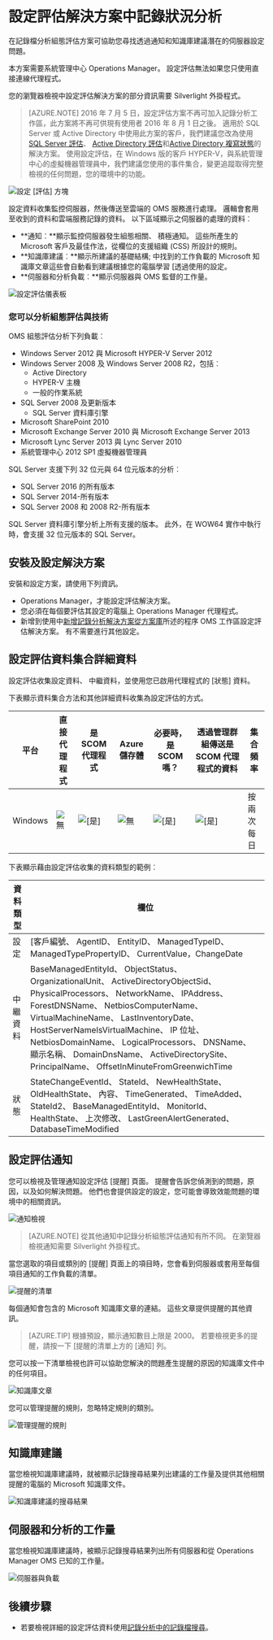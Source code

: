 <properties
    pageTitle="設定評估解決方案中記錄分析 |Microsoft Azure"
    description="在記錄檔分析組態評估方案可讓您與您的系統管理中心 Operations Manager server 基礎結構的目前狀態的詳細資訊時使用 Operations Manager 代理程式或 Operations Manager 管理群組。"
    services="log-analytics"
    documentationCenter=""
    authors="bandersmsft"
    manager="jwhit"
    editor=""/>

<tags
    ms.service="log-analytics"
    ms.workload="na"
    ms.tgt_pltfrm="na"
    ms.devlang="na"
    ms.topic="article"
    ms.date="10/10/2016"
    ms.author="banders"/>

# <a name="configuration-assessment-solution-in-log-analytics"></a>設定評估解決方案中記錄狀況分析

在記錄檔分析組態評估方案可協助您尋找透過通知和知識庫建議潛在的伺服器設定問題。

本方案需要系統管理中心 Operations Manager。 設定評估無法如果您只使用直接連線代理程式。

您的瀏覽器檢視中設定評估解決方案的部分資訊需要 Silverlight 外掛程式。

>[AZURE.NOTE] 2016 年 7 月 5 日，設定評估方案不再可加入記錄分析工作區，此方案將不再可供現有使用者 2016 年 8 月 1 日之後。 適用於 SQL Server 或 Active Directory 中使用此方案的客戶，我們建議您改為使用[SQL Server 評估](log-analytics-sql-assessment.md)、 [Active Directory 評估](log-analytics-ad-assessment.md)和[Active Directory 複寫狀態](log-analytics-ad-replication-status.md)的解決方案。 使用設定評估，在 Windows 版的客戶 HYPER-V，與系統管理中心的虛擬機器管理員中，我們建議您使用的事件集合，變更追蹤取得完整檢視的任何問題，您的環境中的功能。

![設定 [評估] 方塊](./media/log-analytics-configuration-assessment/oms-config-assess-tile.png)

設定資料收集監控伺服器，然後傳送至雲端的 OMS 服務進行處理。 邏輯會套用至收到的資料和雲端服務記錄的資料。 以下區域顯示之伺服器的處理的資料︰

- **通知︰**顯示監控伺服器發生組態相關、 積極通知。 這些所產生的 Microsoft 客戶及最佳作法，從欄位的支援組織 (CSS) 所設計的規則。
- **知識庫建議︰**顯示所建議的基礎結構; 中找到的工作負載的 Microsoft 知識庫文章這些會自動看到建議根據您的電腦學習 [透過使用的設定。
- **伺服器和分析負載︰**顯示伺服器與 OMS 監督的工作量。

![設定評估儀表板](./media/log-analytics-configuration-assessment/oms-config-assess-dash01.png)

### <a name="technologies-you-can-analyze-with-configuration-assessment"></a>您可以分析組態評估與技術

OMS 組態評估分析下列負載︰

- Windows Server 2012 與 Microsoft HYPER-V Server 2012
- Windows Server 2008 及 Windows Server 2008 R2，包括︰
    - Active Directory
    - HYPER-V 主機
    - 一般的作業系統
- SQL Server 2008 及更新版本
    - SQL Server 資料庫引擎
- Microsoft SharePoint 2010
- Microsoft Exchange Server 2010 與 Microsoft Exchange Server 2013
- Microsoft Lync Server 2013 與 Lync Server 2010
- 系統管理中心 2012 SP1 虛擬機器管理員

SQL Server 支援下列 32 位元與 64 位元版本的分析︰

- SQL Server 2016 的所有版本
- SQL Server 2014-所有版本
- SQL Server 2008 和 2008 R2-所有版本

SQL Server 資料庫引擎分析上所有支援的版本。 此外，在 WOW64 實作中執行時，會支援 32 位元版本的 SQL Server。

## <a name="installing-and-configuring-the-solution"></a>安裝及設定解決方案
安裝和設定方案，請使用下列資訊。

- Operations Manager，才能設定評估解決方案。
- 您必須在每個要評估其設定的電腦上 Operations Manager 代理程式。
- 新增到使用中[新增記錄分析解決方案從方案庫](log-analytics-add-solutions.md)所述的程序 OMS 工作區設定評估解決方案。  有不需要進行其他設定。

## <a name="configuration-assessment-data-collection-details"></a>設定評估資料集合詳細資料

設定評估收集設定資料、 中繼資料，並使用您已啟用代理程式的 [狀態] 資料。

下表顯示資料集合方法和其他詳細資料收集為設定評估的方式。

| 平台 | 直接代理程式 | 是 SCOM 代理程式 | Azure 儲存體 | 必要時，是 SCOM 嗎？ | 透過管理群組傳送是 SCOM 代理程式的資料 | 集合頻率 |
|---|---|---|---|---|---|---|
|Windows|![無](./media/log-analytics-configuration-assessment/oms-bullet-red.png)|![[是]](./media/log-analytics-configuration-assessment/oms-bullet-green.png)|![無](./media/log-analytics-configuration-assessment/oms-bullet-red.png)|            ![[是]](./media/log-analytics-configuration-assessment/oms-bullet-green.png)|![[是]](./media/log-analytics-configuration-assessment/oms-bullet-green.png)| 按兩次每日|

下表顯示藉由設定評估收集的資料類型的範例︰

|**資料類型**|**欄位**|
|---|---|
|設定|[客戶編號、 AgentID、 EntityID、 ManagedTypeID、 ManagedTypePropertyID、 CurrentValue，ChangeDate|
|中繼資料|BaseManagedEntityId、 ObjectStatus、 OrganizationalUnit、 ActiveDirectoryObjectSid、 PhysicalProcessors、 NetworkName、 IPAddress、 ForestDNSName、 NetbiosComputerName、 VirtualMachineName、 LastInventoryDate、 HostServerNameIsVirtualMachine、 IP 位址、 NetbiosDomainName、 LogicalProcessors、 DNSName、 顯示名稱、 DomainDnsName、 ActiveDirectorySite、 PrincipalName、 OffsetInMinuteFromGreenwichTime|
|狀態|StateChangeEventId、 StateId、 NewHealthState、 OldHealthState、 內容、 TimeGenerated、 TimeAdded、 StateId2、 BaseManagedEntityId、 MonitorId、 HealthState、 上次修改、 LastGreenAlertGenerated、 DatabaseTimeModified|

## <a name="configuration-assessment-alerts"></a>設定評估通知
您可以檢視及管理通知設定評估 [提醒] 頁面。 提醒會告訴您偵測到的問題，原因，以及如何解決問題。 他們也會提供設定的設定，您可能會導致效能問題的環境中的相關資訊。

![通知檢視](./media/log-analytics-configuration-assessment/oms-config-assess-alerts01.png)

>[AZURE.NOTE] 從其他通知中記錄分析組態評估通知有所不同。 在瀏覽器檢視通知需要 Silverlight 外掛程式。

當您選取的項目或類別的 [提醒] 頁面上的項目時，您會看到伺服器或套用至每個項目通知的工作負載的清單。

![提醒的清單](./media/log-analytics-configuration-assessment/oms-config-assess-alerts-view-config.png)

每個通知會包含的 Microsoft 知識庫文章的連結。 這些文章提供提醒的其他資訊。

>[AZURE.TIP] 根據預設，顯示通知數目上限是 2000。 若要檢視更多的提醒，請按一下 [提醒的清單上方的 [通知] 列。

您可以按一下清單檢視也許可以協助您解決的問題產生提醒的原因的知識庫文件中的任何項目。

![知識庫文章](./media/log-analytics-configuration-assessment/oms-config-assess-alerts-details-kb.png)

您可以管理提醒的規則，忽略特定規則的類別。

![管理提醒的規則](./media/log-analytics-configuration-assessment/oms-config-assess-alert-rules.png)

## <a name="knowledge-recommendations"></a>知識庫建議
當您檢視知識庫建議時，就被顯示記錄搜尋結果列出建議的工作量及提供其他相關提醒的電腦的 Microsoft 知識庫文件。

![知識庫建議的搜尋結果](./media/log-analytics-configuration-assessment/oms-config-assess-knowledge-recommendations.png)

## <a name="servers-and-workloads-analyzed"></a>伺服器和分析的工作量
當您檢視知識庫建議時，被顯示記錄搜尋結果列出所有伺服器和從 Operations Manager OMS 已知的工作量。

![伺服器與負載](./media/log-analytics-configuration-assessment/oms-config-assess-servers-workloads.png)

## <a name="next-steps"></a>後續步驟

- 若要檢視詳細的設定評估資料使用[記錄分析中的記錄檔搜尋](log-analytics-log-searches.md)。
